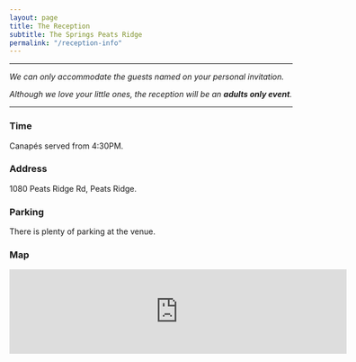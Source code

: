 ```yaml
---
layout: page
title: The Reception
subtitle: The Springs Peats Ridge
permalink: "/reception-info"
---
```


<hr>
<div class="text-center">
<p><i>We can only accommodate the guests named on your personal invitation.</i></p>
<p><i>Although we love your little ones, the reception will be an <b>adults only event</b>.</i></p>

</div>
<hr>


### Time
Canapés served from 4:30PM.

### Address
1080 Peats Ridge Rd, Peats Ridge.

### Parking
There is plenty of parking at the venue.



### Map
<iframe class="map" src="https://www.google.com/maps/embed?pb=!1m18!1m12!1m3!1d3334.244166322129!2d151.23052227592945!3d-33.31243159045768!2m3!1f0!2f0!3f0!3m2!1i1024!2i768!4f13.1!3m3!1m2!1s0x6b0d31571d6732d9%3A0xf017d68f9f00610!2sThe%20Springs!5e0!3m2!1sen!2sau!4v1699070625087!5m2!1sen!2sau" width="600" style="border:0;" allowfullscreen="" loading="lazy" referrerpolicy="no-referrer-when-downgrade"></iframe>
